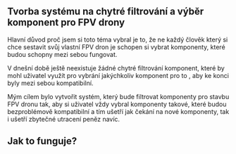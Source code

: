## Tvorba systému na chytré filtrování a výběr komponent pro FPV drony

Hlavní důvod proč jsem si toto téma vybral je to, že ne každý člověk který si chce sestavit svůj vlastní FPV dron je schopen si vybrat komponenty, které budou schopny mezi sebou fungovat.

V dnešní době ještě neexistuje žádné chytré filtrování komponent, které by mohl uživatel využít pro vybrání jakýchkoliv komponent pro to , aby ke konci byly mezi sebou kompatibilní.

Mým cílem bylo vytvořit systém, který bude filtrovat komponenty pro stavbu FPV dronu tak, aby si uživatel vždy vybral komponenty takové, které budou bezproblémově kompatibilní a tím ušetří jak čekání na nové komponenty, tak i ušetří zbytečné utracení peněz navíc.

## Jak to funguje?

